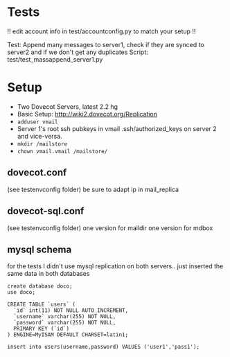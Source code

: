 Tests
=====

!! edit account info in test/accountconfig.py to match your setup !!

Test: Append many messages to server1, check if they are synced to server2 and if we don't get any duplicates
Script: test/test_massappend_server1.py


Setup
=====

 * Two Dovecot Servers, latest 2.2 hg 
 * Basic Setup: http://wiki2.dovecot.org/Replication
 * `adduser vmail`
 * Server 1's root ssh pubkeys in vmail .ssh/authorized_keys on server 2 and vice-versa. 
 * `mkdir /mailstore`
 * `chown vmail.vmail /mailstore/`

dovecot.conf
------------

(see testenvconfig folder)
be sure to adapt ip in mail_replica

dovecot-sql.conf
----------------
(see testenvconfig folder)
one version for maildir
one version for mdbox

mysql schema
------------

for the tests I didn't use mysql replication on both servers.. just inserted the same data in both databases

	create database doco;
	use doco;
	
	CREATE TABLE `users` (
	  `id` int(11) NOT NULL AUTO_INCREMENT,
	  `username` varchar(255) NOT NULL,
	  `password` varchar(255) NOT NULL,
	  PRIMARY KEY (`id`)
	) ENGINE=MyISAM DEFAULT CHARSET=latin1;
	
	insert into users(username,password) VALUES ('user1','pass1');


